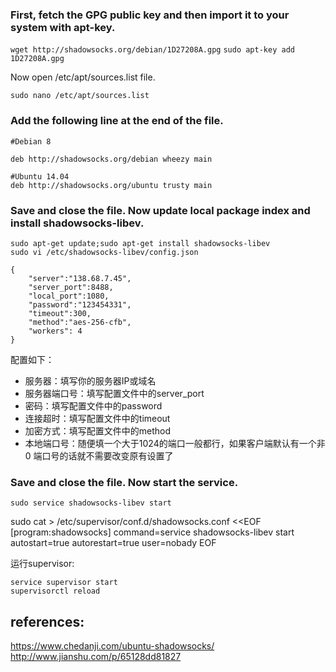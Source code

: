 ### First, fetch the GPG public key and then import it to your system with apt-key.
`wget http://shadowsocks.org/debian/1D27208A.gpg`
`sudo apt-key add 1D27208A.gpg`

Now open /etc/apt/sources.list file.

`sudo nano /etc/apt/sources.list`

### Add the following line at the end of the file.

```
#Debian 8

deb http://shadowsocks.org/debian wheezy main

#Ubuntu 14.04
deb http://shadowsocks.org/ubuntu trusty main
```

### Save and close the file. Now update local package index and install shadowsocks-libev.

```
sudo apt-get update;sudo apt-get install shadowsocks-libev
sudo vi /etc/shadowsocks-libev/config.json

{
    "server":"138.68.7.45",
    "server_port":8488,
    "local_port":1080,
    "password":"123454331",
    "timeout":300,
    "method":"aes-256-cfb",
    "workers": 4
}
```

配置如下：

- 服务器：填写你的服务器IP或域名
- 服务器端口号：填写配置文件中的server_port
- 密码：填写配置文件中的password
- 连接超时：填写配置文件中的timeout
- 加密方式：填写配置文件中的method
- 本地端口号：随便填一个大于1024的端口一般都行，如果客户端默认有一个非 0 端口号的话就不需要改变原有设置了


### Save and close the file. Now start the service.

`sudo service shadowsocks-libev start`

sudo cat > /etc/supervisor/conf.d/shadowsocks.conf <<EOF
[program:shadowsocks]
command=service shadowsocks-libev start
autostart=true
autorestart=true
user=nobady
EOF

运行supervisor:
 
```
service supervisor start  
supervisorctl reload  
```


references:
----------
https://www.chedanji.com/ubuntu-shadowsocks/
http://www.jianshu.com/p/65128dd81827